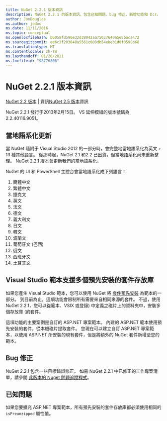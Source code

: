 ```yaml
---
title: NuGet 2.2.1 版本資訊
description: NuGet 2.2.1 的版本資訊，包含已知問題、bug 修正、新增功能和 Dcr。
author: JonDouglas
ms.author: jodou
ms.date: 11/11/2016
ms.topic: conceptual
ms.openlocfilehash: b6058fd596e32d38042aa75027640a5e5baca472
ms.sourcegitcommit: ee6c3f203648a5561c809db54ebeb1d0f0598b68
ms.translationtype: MT
ms.contentlocale: zh-TW
ms.lasthandoff: 01/26/2021
ms.locfileid: "98776808"
---
```

# <a name="nuget-221-release-notes"></a>NuGet 2.2.1 版本資訊

[NuGet 2.2 版本](../release-notes/nuget-2.2.md)  |  資訊[NuGet 2.5 版本](../release-notes/nuget-2.5.md)資訊

NuGet 2.2.1 發行于2013年2月15日。  VS 延伸模組的版本號碼為2.2.40116.9051。

## <a name="localization-refresh"></a>當地語系化更新
當 NuGet 隨附于 Visual Studio 2012 的一部分時，會完整地當地語系化為英文 + 13 種其他語言。  從那時起，NuGet 2.1 和2.2 已出貨，但當地語系化尚未重新整理。  NuGet 2.2.1 版本會更新我們的當地語系化。

NuGet 的 UI 和 PowerShell 主控台會當地語系化成下列語言：

1. 簡體中文
1. 繁體中文
1. 捷克文
1. 英文
1. 法文
1. 德文
1. 義大利文
1. 日文
1. 韓文
1. 波蘭文
1. 葡萄牙文 (巴西)
1. 俄文
1. 西班牙文
1. 土耳其文

## <a name="visual-studio-templates-support-multiple-preinstalled-package-repositories"></a>Visual Studio 範本支援多個預先安裝的套件存放庫
如果您產生 Visual Studio 範本，您可以使用 NuGet 將 [套件預先安裝](../visual-studio-extensibility/visual-studio-templates.md) 為範本的一部分。  到目前為止，這項功能會限制所有需要來自相同來源的套件。  不過，使用 NuGet 2.2.1，您可以從範本、VSIX 或登錄) 中定義之磁片上的資料夾中，安裝多個存放庫 (的套件。

這項功能的主要案例是自訂的 ASP.NET 專案範本。  內建的 ASP.NET 範本使用預先安裝的套件，從本機磁片提取套件。  您現在可以建立自訂 ASP.NET 專案範本，以使用 ASP.NET 所安裝的現有套件，但是將額外的 NuGet 套件新增至您的範本。

## <a name="bug-fixes"></a>Bug 修正
NuGet 2.2.1 包含一些目標錯誤修正。 如需 NuGet 2.2.1 中已修正的工作專案清單，請參閱 [此版本的 Nuget 問題追蹤程式](http://nuget.codeplex.com/workitem/list/advanced?keyword=&status=Closed&type=All&priority=All&release=NuGet%202.2.1&assignedTo=All&component=All&sortField=LastUpdatedDate&sortDirection=Descending&page=0)。


## <a name="known-issues"></a>已知問題

如果您要擴充 ASP.NET 專案範本，所有預先安裝的套件存放庫都必須使用相同的 `isPreunzipped` 屬性值。
